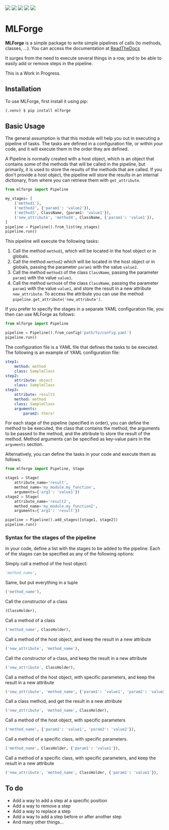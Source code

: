 
<a href="https://github.com/renero/mlforge/actions/workflows/python-test.yml" alt="Build Status">
    <img src="https://github.com/renero/mlforge/actions/workflows/python-test.yml/badge.svg"></a>
<a href="https://codecov.io/gh/renero/mlforge" alt="Coverage">
    <img src="https://codecov.io/gh/renero/mlforge/graph/badge.svg?token=HRZAE9GS0I"></a>
<a href="https://pypi.org/project/mlforge/" alt="PyPi">
    <img src="https://github.com/renero/mlforge/actions/workflows/python-publish.yml/badge.svg"></a>
<a href="https://mlforge.readthedocs.io/en/latest/?badge=latest" alt="Docs">
    <img src="https://readthedocs.org/projects/mlforge/badge/?version=latest"></a>
<a href="https://opensource.org/licenses/MPL-2.0">
    <img src="https://img.shields.io/badge/License-MIT-yellow.svg"></a>

<br>

# MLForge

**MLForge** is a simple package to write simple pipelines of calls
(to methods, classes, ...). You can access the documentation at
[ReadTheDocs](https://mlforge.readthedocs.io/en/latest/)


It surges from the need to execute several things in a row, and to be able to
easily add or remove steps in the pipeline.

This is a Work in Progress.

## Installation

To use MLForge, first install it using pip:

```bash
(.venv) $ pip install mlforge
```

## Basic Usage

The general assumption is that this module will help you out in executing a pipeline
of tasks. The tasks are defined in a configuration file, or within your code, and
it will execute them in the order they are defined.

A Pipeline is normally created with a host object, which is an object that contains
some of the methods that will be called in the pipeline, but primarily, it is used to
store the results of the methods that are called. If you don't provide a host object,
the pipeline will store the results in an internal dictionary, from where you can
retrieve them with `get_attribute`.

```python
from mlforge import Pipeline

my_stages= [
    ('method1'),
    ('method2', {'param1': 'value2'}),
    ('method3', ClassName, {param1: 'value1'}),
    ('new_attribute', 'method4', ClassName, {'param1': 'value1'}),
]
pipeline = Pipeline().from_list(my_stages)
pipeline.run()
```

This pipeline will execute the following tasks:

1. Call the method `method1`, which will be located in the host object or in globals.
2. Call the method `method2` which will be located in the host object or in globals, passing the parameter `param1` with the value `value2`.
3. Call the method `method3` of the class `ClassName`, passing the parameter `param1` with the value `value1`.
4. Call the method `method4` of the class `ClassName`, passing the parameter `param1` with the value `value1`, and store the result in a new attribute `new_attribute`. To access the
attribute you can use the method `pipeline.get_attribute('new_attribute')`.

If you prefer to specify the stages in a separate YAML configuration file, you then
can use MLForge as follows:

```python
from mlforge import Pipeline

pipeline = Pipeline().from_config('path/to/config.yaml')
pipeline.run()
```

The configuration file is a YAML file that defines the tasks to be executed. The
following is an example of YAML configuration file:

```yaml
step1:
    method: method
    class: SampleClass
step2:
    attribute: object
    class: SampleClass
step3:
    attribute: result1
    method: method
    class: SampleClass
    arguments:
        param2: there!
```

For each stage of the pipeline (specified in order), you can define the method to be
executed, the class that contains the method, the arguments to be passed to the method,
and the attribute to store the result of the method. Method arguments can be specified
as key-value pairs in the `arguments` section.

Alternatively, you can define the tasks in your code and execute them as follows:

```python
from mlforge import Pipeline, Stage

stage1 = Stage(
    attribute_name='result',
    method_name='my_module.my_function',
    arguments={'arg1': 'value1'})
stage2 = Stage(
    attribute_name='result2',
    method_name='my_module.my_function2',
    arguments={'arg1': 'result'})

pipeline = Pipeline().add_stages([stage1, stage2])
pipeline.run()
```

### Syntax for the stages of the pipeline

In your code, define a list with the stages to be added to the pipeline. Each of the
stages can be specified as any of the following options:

Simply call a method of the host object:

```python
'method_name',
```

Same, but put everything in a tuple

```python
('method_name'),
```

Call the constructor of a class

```python
(ClassHolder),
```

Call a method of a class

```python
('method_name', ClassHolder),
```

Call a method of the host object, and keep the result in a new attribute

```python
('new_attribute', 'method_name'),
```

Call the constructor of a class, and keep the result in a new attribute

```python
('new_attribute', ClassHolder),
```

Call a method of the host object, with specific parameters, and keep the result in a new attribute

```python
('new_attribute', 'method_name', {'param1': 'value1', 'param2': 'value2'}),
```

Call a class method, and get the result in a new attribute

```python
('new_attribute', 'method_name', ClassHolder),
```

Call a method of the host object, with specific parameters

```python
('method_name', {'param1': 'value1', 'param2': 'value2'}),
```

Call a method of a specific class, with specific parameters.

```python
('method_name', ClassHolder, {'param1': 'value1'}),
```

Call a method of a specific class, with specific parameters, and keep the result in a new attribute

```python
('new_attribute', 'method_name', ClassHolder, {'param1': 'value1'}),
```


## To do

- Add a way to add a step at a specific position
- Add a way to remove a step
- Add a way to replace a step
- Add a way to add a step before or after another step
- And many other things...

